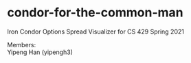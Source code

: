 # condor-for-the-common-man
Iron Condor Options Spread Visualizer for CS 429 Spring 2021

Members:  
Yipeng Han (yipengh3)
